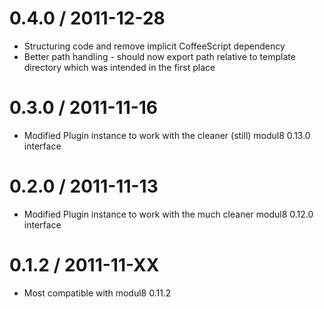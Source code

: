 0.4.0 / 2011-12-28
==================
  * Structuring code and remove implicit CoffeeScript dependency
  * Better path handling - should now export path relative to template directory which was intended in the first place

0.3.0 / 2011-11-16
==================
  * Modified Plugin instance to work with the cleaner (still) modul8 0.13.0 interface

0.2.0 / 2011-11-13
==================
  * Modified Plugin instance to work with the much cleaner modul8 0.12.0 interface

0.1.2 / 2011-11-XX
==================
  * Most compatible with modul8 0.11.2
